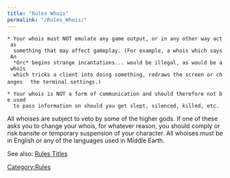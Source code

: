 ```yaml
---
title: "Rules Whois"
permalink: "/Rules_Whois/"
---
```


`* Your whois must NOT emulate any game output, or in any other way act as`
`  something that may affect gameplay. (For example, a whois which says An`
`  *Orc* begins strange incantations... would be illegal, as would be a whois`
`  which tricks a client into doing something, redraws the screen or changes`
`  the terminal settings.)`

`* Your whois is NOT a form of communication and should therefore not be used`
`  to pass information on should you get slept, silenced, killed, etc.`

All whoises are subject to veto by some of the higher gods. If one of
these asks you to change your whois, for whatever reason, you should
comply or risk bansite or temporary suspension of your character. All
whoises must be in English or any of the languages used in Middle Earth.

See also: [Rules Titles](Rules_Titles "wikilink")

[Category:Rules](Category:Rules "wikilink")